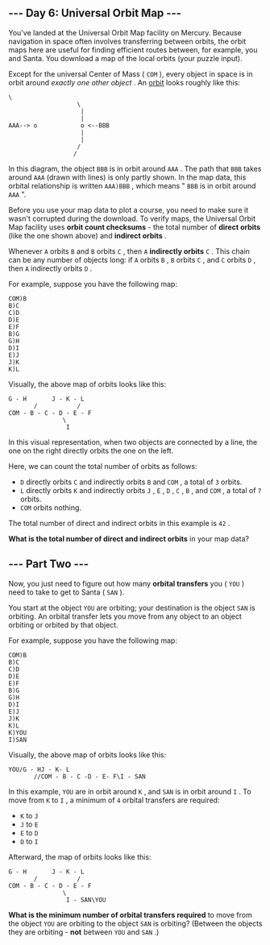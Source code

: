 ## --- Day 6: Universal Orbit Map ---

You've landed at the Universal Orbit Map facility on Mercury.  Because navigation in space often involves transferring between orbits, the orbit maps here are useful for finding efficient routes between, for example, you and Santa. You download a map of the local orbits (your puzzle input).

Except for the universal Center of Mass ( `COM` ), every object in space is in orbit around *exactly one other object* .  An [orbit](https://en.wikipedia.org/wiki/Orbit) looks roughly like this:
```
\
                   \
                    |
                    |
AAA--> o            o <--BBB
                    |
                    |
                   /
                  /
```

In this diagram, the object `BBB` is in orbit around `AAA` . The path that `BBB` takes around `AAA` (drawn with lines) is only partly shown. In the map data, this orbital relationship is written `AAA)BBB` , which means " `BBB` is in orbit around `AAA` ".

Before you use your map data to plot a course, you need to make sure it wasn't corrupted during the download.  To verify maps, the Universal Orbit Map facility uses **orbit count checksums** - the total number of **direct orbits** (like the one shown above) and **indirect orbits** .

Whenever `A` orbits `B` and `B` orbits `C` , then `A`  **indirectly orbits**  `C` .  This chain can be any number of objects long: if `A` orbits `B` , `B` orbits `C` , and `C` orbits `D` , then `A` indirectly orbits `D` .

For example, suppose you have the following map:
```
COM)B
B)C
C)D
D)E
E)F
B)G
G)H
D)I
E)J
J)K
K)L
```

Visually, the above map of orbits looks like this:
```
G - H       J - K - L
       /           /
COM - B - C - D - E - F
               \
                I
```

In this visual representation, when two objects are connected by a line, the one on the right directly orbits the one on the left.

Here, we can count the total number of orbits as follows:

-  `D` directly orbits `C` and indirectly orbits `B` and `COM` , a total of `3` orbits.
-  `L` directly orbits `K` and indirectly orbits `J` , `E` , `D` , `C` , `B` , and `COM` , a total of `7` orbits.
-  `COM` orbits nothing.


The total number of direct and indirect orbits in this example is `42` .

 **What is the total number of direct and indirect orbits** in your map data?
## --- Part Two ---

Now, you just need to figure out how many **orbital transfers** you ( `YOU` ) need to take to get to Santa ( `SAN` ).

You start at the object `YOU` are orbiting; your destination is the object `SAN` is orbiting. An orbital transfer lets you move from any object to an object orbiting or orbited by that object.

For example, suppose you have the following map:
```
COM)B
B)C
C)D
D)E
E)F
B)G
G)H
D)I
E)J
J)K
K)L
K)YOU
I)SAN
```

Visually, the above map of orbits looks like this:
```
YOU/G - HJ - K- L
       //COM - B - C -D - E- F\I - SAN
```

In this example, `YOU` are in orbit around `K` , and `SAN` is in orbit around `I` . To move from `K` to `I` , a minimum of `4` orbital transfers are required:

-  `K` to `J` 
-  `J` to `E` 
-  `E` to `D` 
-  `D` to `I` 


Afterward, the map of orbits looks like this:
```
G - H       J - K - L
       /           /
COM - B - C - D - E - F
               \
                I - SAN\YOU
```

 **What is the minimum number of orbital transfers required** to move from the object `YOU` are orbiting to the object `SAN` is orbiting? (Between the objects they are orbiting - **not** between `YOU` and `SAN` .)
